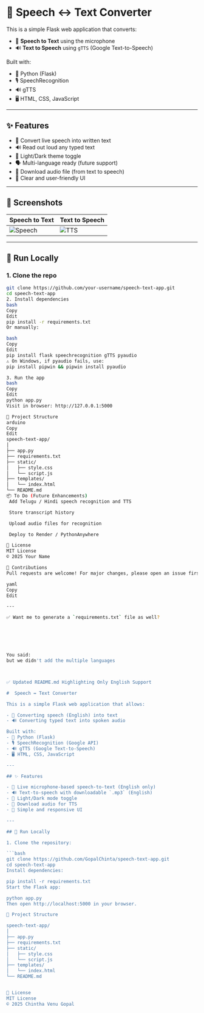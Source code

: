 # 🔁 Speech ↔ Text Converter

This is a simple Flask web application that converts:

- 🎤 **Speech to Text** using the microphone  
- 🔊 **Text to Speech** using `gTTS` (Google Text-to-Speech)

Built with:
- 🐍 Python (Flask)
- 🎙️ SpeechRecognition
- 🔊 gTTS
- 🖥️ HTML, CSS, JavaScript

---

## ✨ Features

- 🎤 Convert live speech into written text
- 🔊 Read out loud any typed text
- 🌙 Light/Dark theme toggle
- 🗣️ Multi-language ready (future support)
- 💾 Download audio file (from text to speech)
- 🧹 Clear and user-friendly UI

---

## 📸 Screenshots

| Speech to Text | Text to Speech |
|----------------|----------------|
| ![Speech](assets/speech-demo.png) | ![TTS](assets/tts-demo.png) |

---

## 🚀 Run Locally

### 1. Clone the repo

```bash
git clone https://github.com/your-username/speech-text-app.git
cd speech-text-app
2. Install dependencies
bash
Copy
Edit
pip install -r requirements.txt
Or manually:

bash
Copy
Edit
pip install flask speechrecognition gTTS pyaudio
⚠️ On Windows, if pyaudio fails, use:
pip install pipwin && pipwin install pyaudio

3. Run the app
bash
Copy
Edit
python app.py
Visit in browser: http://127.0.0.1:5000

📁 Project Structure
arduino
Copy
Edit
speech-text-app/
│
├── app.py
├── requirements.txt
├── static/
│   ├── style.css
│   └── script.js
├── templates/
│   └── index.html
└── README.md
📦 To Do (Future Enhancements)
 Add Telugu / Hindi speech recognition and TTS

 Store transcript history

 Upload audio files for recognition

 Deploy to Render / PythonAnywhere

📄 License
MIT License
© 2025 Your Name

🙌 Contributions
Pull requests are welcome! For major changes, please open an issue first.

yaml
Copy
Edit

---

✅ Want me to generate a `requirements.txt` file as well?






You said:
but we didn't add the multiple languages



✅ Updated README.md Highlighting Only English Support

#  Speech ↔ Text Converter

This is a simple Flask web application that allows:

- 🎤 Converting speech (English) into text  
- 🔊 Converting typed text into spoken audio

Built with:
- 🐍 Python (Flask)
- 🎙️ SpeechRecognition (Google API)
- 🔊 gTTS (Google Text-to-Speech)
- 🖥️ HTML, CSS, JavaScript

---

## ✨ Features

- 🎤 Live microphone-based speech-to-text (English only)
- 🔊 Text-to-speech with downloadable `.mp3` (English)
- 🌙 Light/Dark mode toggle
- 💾 Download audio for TTS
- 🧹 Simple and responsive UI

---

## 🚀 Run Locally

1. Clone the repository:

```bash
git clone https://github.com/GopalChinta/speech-text-app.git
cd speech-text-app
Install dependencies:

pip install -r requirements.txt
Start the Flask app:

python app.py
Then open http://localhost:5000 in your browser.

📁 Project Structure

speech-text-app/
│
├── app.py
├── requirements.txt
├── static/
│   ├── style.css
│   └── script.js
├── templates/
│   └── index.html
└── README.md


📄 License
MIT License
© 2025 Chintha Venu Gopal

